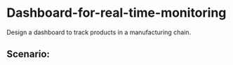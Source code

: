 # Dashboard-for-real-time-monitoring
Design a dashboard to track products in a manufacturing chain.

## Scenario:
